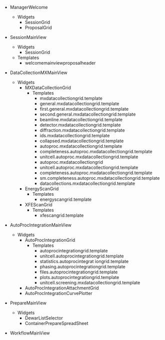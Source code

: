 
* ManagerWelcome
  * Widgets
    * SessionGrid
    * ProposalGrid

* SessionMainView
  * Widgets
    * SessionGrid
  * Templates
    * welcomemainviewproposalheader

* DataCollectionMXMainView
  * Widgets
    * MXDataCollectionGrid
      * Templates
        * mxdatacollectiongrid.template
        * general.mxdatacollectiongrid.template
        * first.general.mxdatacollectiongrid.template
        * second.general.mxdatacollectiongrid.template
        * beamline.mxdatacollectiongrid.template
        * detector.mxdatacollectiongrid.template
        * diffraction.mxdatacollectiongrid.template
        * ids.mxdatacollectiongrid.template
        * collapsed.mxdatacollectiongrid.template
        * autoproc.mxdatacollectiongrid.template
        * completeness.autoproc.mxdatacollectiongrid.template
        * unitcell.autoproc.mxdatacollectiongrid.template
        * autoproc.mxdatacollectiongrid
        * unitcell.autoproc.mxdatacollectiongrid.template
        * completeness.autoproc.mxdatacollectiongrid.template
        * sm.completeness.autoproc.mxdatacollectiongrid.template
        * datacollections.mxdatacollectiongrid.template
    * EnergyScanGrid      
      * Templates
        * energyscangrid.template
    * XFEScanGrid
      * Templates
        * xfescangrid.template

* AutoProcIntegrationMainView
  * Widgets
    * AutoProcIntegrationGrid
      * Templates
        * autoprocintegrationgrid.template 
        * unitcell.autoprocintegrationgrid.template
        * statistics.autoprocintegrat iongrid.template	
        * phasing.autoprocintegrationgrid.template		
        * files.autoprocintegrationgrid.template
        * plots.autoprocintegrationgrid.template
        * unitcell.screening.mxdatacollectiongrid.template
    * AutoProcIntegrationAttachmentGrid
    * AutoProcIntegrationCurvePlotter

* PrepareMainView
  * Widgets
    * DewarListSelector 
    * ContainerPrepareSpreadSheet

* WorkflowMainView